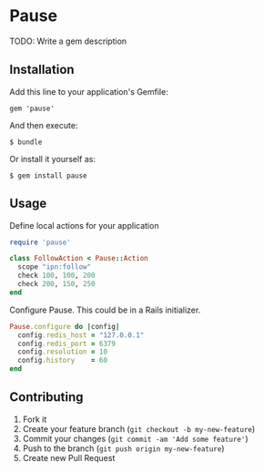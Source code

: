 # Pause

TODO: Write a gem description

## Installation

Add this line to your application's Gemfile:

    gem 'pause'

And then execute:

    $ bundle

Or install it yourself as:

    $ gem install pause

## Usage

Define local actions for your application

```ruby
require 'pause'

class FollowAction < Pause::Action
  scope "ipn:follow"
  check 100, 100, 200
  check 200, 150, 250
end
```



Configure Pause. This could be in a Rails initializer.

```ruby
Pause.configure do |config|
  config.redis_host = "127.0.0.1"
  config.redis_port = 6379
  config.resolution = 10
  config.history    = 60
end
```

## Contributing

1. Fork it
2. Create your feature branch (`git checkout -b my-new-feature`)
3. Commit your changes (`git commit -am 'Add some feature'`)
4. Push to the branch (`git push origin my-new-feature`)
5. Create new Pull Request
